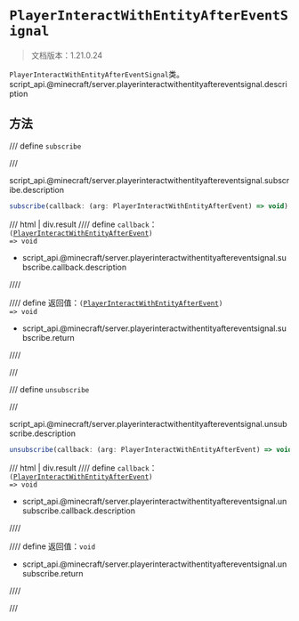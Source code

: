 # `PlayerInteractWithEntityAfterEventSignal`

> 文档版本：1.21.0.24

`PlayerInteractWithEntityAfterEventSignal`类。script_api.@minecraft/server.playerinteractwithentityaftereventsignal.description

## 方法

/// define
`subscribe`


///

script_api.@minecraft/server.playerinteractwithentityaftereventsignal.subscribe.description

```js
subscribe(callback: (arg: PlayerInteractWithEntityAfterEvent) => void): (arg: PlayerInteractWithEntityAfterEvent) => void
```

/// html | div.result
//// define
`callback`：<code>(<a href="../playerinteractwithentityafterevent/">PlayerInteractWithEntityAfterEvent</a>) =&gt; void</code>

- script_api.@minecraft/server.playerinteractwithentityaftereventsignal.subscribe.callback.description


////

//// define
返回值：<code>(<a href="../playerinteractwithentityafterevent/">PlayerInteractWithEntityAfterEvent</a>) =&gt; void</code>

- script_api.@minecraft/server.playerinteractwithentityaftereventsignal.subscribe.return


////

///


/// define
`unsubscribe`


///

script_api.@minecraft/server.playerinteractwithentityaftereventsignal.unsubscribe.description

```js
unsubscribe(callback: (arg: PlayerInteractWithEntityAfterEvent) => void): void
```

/// html | div.result
//// define
`callback`：<code>(<a href="../playerinteractwithentityafterevent/">PlayerInteractWithEntityAfterEvent</a>) =&gt; void</code>

- script_api.@minecraft/server.playerinteractwithentityaftereventsignal.unsubscribe.callback.description


////

//// define
返回值：`void`

- script_api.@minecraft/server.playerinteractwithentityaftereventsignal.unsubscribe.return


////

///

